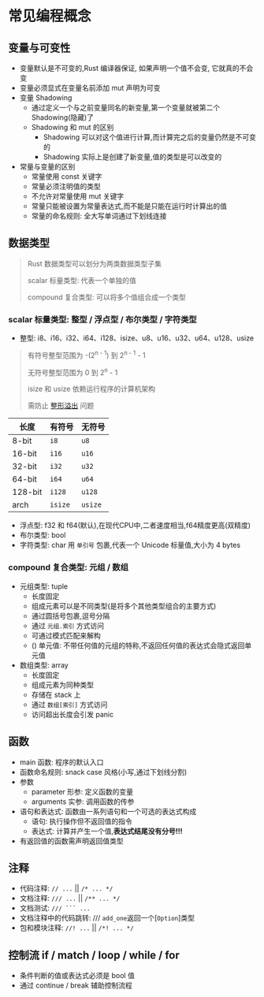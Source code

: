 # 常见编程概念

## 变量与可变性

- 变量默认是不可变的,Rust 编译器保证, 如果声明一个值不会变, 它就真的不会变
- 变量必须显式在变量名前添加 mut 声明为可变
- 变量 Shadowing
  - 通过定义一个与之前变量同名的新变量,第一个变量就被第二个 Shadowing(隐藏)了
  - Shadowing 和 mut 的区别
    - Shadowing 可以对这个值进行计算,而计算完之后的变量仍然是不可变的
    - Shadowing 实际上是创建了新变量,值的类型是可以改变的
- 常量与变量的区别
  - 常量使用 const 关键字
  - 常量必须注明值的类型
  - 不允许对常量使用 mut 关键字
  - 常量只能被设置为常量表达式,而不能是只能在运行时计算出的值
  - 常量的命名规则: 全大写单词通过下划线连接

## 数据类型

> Rust 数据类型可以划分为两类数据类型子集
>
> scalar 标量类型: 代表一个单独的值
>
> compound 复合类型: 可以将多个值组合成一个类型

### scalar 标量类型: 整型 / 浮点型 / 布尔类型 / 字符类型

- 整型: i8、i16、i32、i64、i128、isize、u8、u16、u32、u64、u128、usize

> 有符号整型范围为 -(2<sup>n - 1</sup>) 到 2<sup>n - 1</sup> - 1
>
> 无符号整型范围为 0 到 2<sup>n</sup> - 1
>
> isize 和 usize 依赖运行程序的计算机架构
>
> 需防止 [整形溢出](https://kaisery.github.io/trpl-zh-cn/ch03-02-data-types.html#%E6%95%B4%E5%9E%8B%E6%BA%A2%E5%87%BA) 问题

| 长度    | 有符号   | 无符号   |
|---------|---------|----------|
| 8-bit   | `i8`    | `u8`     |
| 16-bit  | `i16`   | `u16`    |
| 32-bit  | `i32`   | `u32`    |
| 64-bit  | `i64`   | `u64`    |
| 128-bit | `i128`  | `u128`   |
| arch    | `isize` | `usize`  |

- 浮点型: f32 和 f64(默认),在现代CPU中,二者速度相当,f64精度更高(双精度)
- 布尔类型: bool
- 字符类型: char 用 `单引号` 包裹,代表一个 Unicode 标量值,大小为 4 bytes

### compound 复合类型: 元组 / 数组

- 元组类型: tuple
  - 长度固定
  - 组成元素可以是不同类型(是将多个其他类型组合的主要方式)
  - 通过圆括号包裹,逗号分隔
  - 通过 `元组.索引` 方式访问
  - 可通过模式匹配来解构
  - () 单元值: 不带任何值的元组的特称,不返回任何值的表达式会隐式返回单元值
- 数组类型: array
  - 长度固定
  - 组成元素为同种类型
  - 存储在 stack 上
  - 通过 `数组[索引]` 方式访问
  - 访问超出长度会引发 panic

## 函数

- main 函数: 程序的默认入口
- 函数命名规则: snack case 风格(小写,通过下划线分割)
- 参数
  - parameter 形参: 定义函数的变量
  - arguments 实参: 调用函数的传参
- 语句和表达式: 函数由一系列语句和一个可选的表达式构成
  - 语句: 执行操作但不返回值的指令
  - 表达式: 计算并产生一个值,**表达式结尾没有分号!!!**
- 有返回值的函数需声明返回值类型

## 注释

- 代码注释: `// ...` || `/* ... */`
- 文档注释: `/// ...` || `/** ... */`
- 文档测试: `/// ``` ...`
- 文档注释中的代码跳转: /// `add_one`返回一个[`Option`]类型
- 包和模块注释: `//! ...` || `/*! ... */`

## 控制流 if / match / loop / while / for

- 条件判断的值或表达式必须是 bool 值
- 通过 continue / break 辅助控制流程

